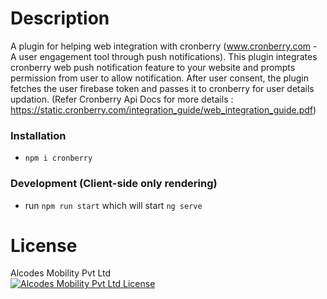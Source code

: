 
# Description
A plugin for helping web integration with cronberry (www.cronberry.com -  A user engagement tool through push notifications). 
This plugin integrates cronberry web push notification feature to your website and prompts permission from user to allow notification. 
After user consent, the plugin fetches the user firebase token and passes it to cronberry for user details updation.
(Refer Cronberry Api Docs for more details : https://static.cronberry.com/integration_guide/web_integration_guide.pdf)

### Installation
* `npm i cronberry`

### Development (Client-side only rendering)
* run `npm run start` which will start `ng serve`

# License
Alcodes Mobility Pvt Ltd \
[![Alcodes Mobility Pvt Ltd License](https://static.dev.cronberry.com/cronberry_images/cronberry-logo.png)](/LICENSE)


